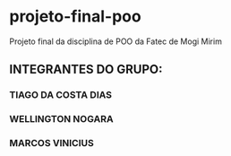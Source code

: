 # projeto-final-poo
Projeto final da disciplina de POO da Fatec de Mogi Mirim

## INTEGRANTES DO GRUPO:
### TIAGO DA COSTA DIAS
### WELLINGTON NOGARA
### MARCOS VINICIUS
